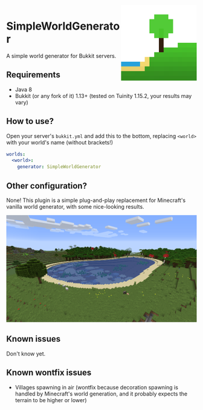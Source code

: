 <img align="right" src="logo.png" height="200" width="200">

# SimpleWorldGenerator
A simple world generator for Bukkit servers.

## Requirements
 - Java 8
 - Bukkit (or any fork of it) 1.13+ (tested on Tuinity 1.15.2, your results may vary) 

## How to use?
Open your server's `bukkit.yml` and add this to the bottom, replacing `<world>` with your world's name (without brackets!)
```yml
worlds:
  <world>:
    generator: SimpleWorldGenerator
```

## Other configuration?
None! This plugin is a simple plug-and-play replacement for Minecraft's vanilla world generator, with some nice-looking results.

![World generation showcase](./demoss.png)

## Known issues
Don't know yet.

## Known wontfix issues
 - Villages spawning in air (wontfix because decoration spawning is handled by Minecraft's world generation, and it probably expects the terrain to be higher or lower)

